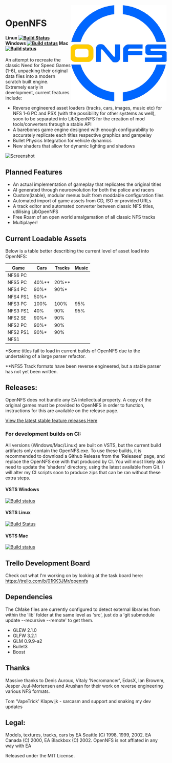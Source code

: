 <img src="doc/logo.png" align="right" height="300" width="300"/>

# OpenNFS 

#### Linux [![Build Status](https://type2labs.visualstudio.com/OpenNFS/_apis/build/status/GCC%20Linux%20OpenNFS%20Build)](https://type2labs.visualstudio.com/OpenNFS/_build/latest?definitionId=4) Windows [![Build status](https://type2labs.visualstudio.com/OpenNFS/_apis/build/status/MinGW%20Windows%20OpenNFS%20Build)](https://type2labs.visualstudio.com/OpenNFS/_build/latest?definitionId=5) Mac [![Build status](https://type2labs.visualstudio.com/OpenNFS/_apis/build/status/Clang%20Mac%20OpenNFS%20Build)](https://type2labs.visualstudio.com/OpenNFS/_build/latest?definitionId=3)

An attempt to recreate the classic Need for Speed Games (1-6), unpacking their original data files into a modern scratch built engine. Extremely early in development, current features include:
 
  * Reverse engineered asset loaders (tracks, cars, images, music etc) for NFS 1-6 PC and PSX (with the possibility for other systems as well), soon to be separated into LibOpenNFS for the creation of mod tools/converters through a stable API
  * A barebones game engine designed with enough configurability to accurately replicate each titles respective graphics and gampelay
  * Bullet Physics Integration for vehicle dynamics
  * New shaders that allow for dynamic lighting and shadows
  
![Screenshot](../main/doc/BuildProgress.png)  
  
## Planned Features

  * An actual implementation of gameplay that replicates the original titles
  * AI generated through neuroevolution for both the police and racers
  * Custom(izable), modular menus built from moddable configuration files
  * Automated import of game assets from CD, ISO or provided URLs
  * A track editor and automated converter between classic NFS titles, utlilising LibOpenNFS
  * Free Roam of an open world amalgamation of all classic NFS tracks
  * Multiplayer!

## Current Loadable Assets

Below is a table better describing the current level of asset load into OpenNFS:

| Game     | Cars | Tracks | Music |
|----------|------|--------|-------|
| NFS6 PC  |      |        |       |
| NFS5 PC  | 40%**| 20%**  |       |
| NFS4 PC  | 90%* | 90%*   |       |
| NFS4 PS1 | 50%* |        |       |
| NFS3 PC  | 100% | 100%   | 95%   |
| NFS3 PS1 | 40%  | 90%    | 95%   |
| NFS2 SE  | 90%* | 90%    |       |
| NFS2 PC  | 90%* | 90%    |       |
| NFS2 PS1 | 90%* | 90%    |       |
| NFS1     |      |        |       |

*Some titles fail to load in current builds of OpenNFS due to the undertaking of a large parser refactor. 

**NFS5 Track formats have been reverse engineered, but a stable parser has not yet been written.

## Releases:

OpenNFS does not bundle any EA intellectual property. A copy of the original games must be provided to OpenNFS in order to function, instructions for this are available on the release page.

[View the latest stable feature releases Here](https://github.com/AmrikSadhra/OpenNFS/releases)

### For development builds on CI:
All versions (Windows/Mac/Linux) are built on VSTS, but the current build artifacts only contain the OpenNFS.exe. To use these builds, it is recommended to download a Github Release from the 'Releases' page, and replace the OpenNFS exe with that produced by CI. You will most likely also need to update the 'shaders' directory, using the latest available from Git. I will alter my CI scripts soon to produce zips that can be ran without these extra steps.

#### VSTS Windows 
[![Build status](https://type2labs.visualstudio.com/OpenNFS/_apis/build/status/MinGW%20Windows%20OpenNFS%20Build)](https://type2labs.visualstudio.com/OpenNFS/_build/latest?definitionId=5)

#### VSTS Linux 
[![Build Status](https://type2labs.visualstudio.com/OpenNFS/_apis/build/status/GCC%20Linux%20OpenNFS%20Build)](https://type2labs.visualstudio.com/OpenNFS/_build/latest?definitionId=4)

#### VSTS Mac 
[![Build status](https://type2labs.visualstudio.com/OpenNFS/_apis/build/status/Clang%20Mac%20OpenNFS%20Build)](https://type2labs.visualstudio.com/OpenNFS/_build/latest?definitionId=3)

## Trello Development Board

Check out what I'm working on by looking at the task board here:
https://trello.com/b/01KK3JMr/opennfs

## Dependencies

The CMake files are currently configured to detect external libraries from within the 'lib' folder at the same level as 'src', just do a 'git submodule update --recursive --remote' to get them.

* GLEW 2.1.0
* GLFW 3.2.1
* GLM 0.9.9-a2
* Bullet3
* Boost

## Thanks

Massive thanks to Denis Auroux, Vitaly 'Necromancer', EdasX, Ian Brownm, Jesper Juul-Mortensen and Arushan for their work on reverse engineering various NFS formats.

Tom 'VapeTrick' Klapwijk - sarcasm and support and snaking my dev updates

## Legal:
Models, textures, tracks, cars by EA Seattle (C) 1998, 1999, 2002. EA Canada (C) 2000, EA Blackbox (C) 2002.
OpenNFS is not affiated in any way with EA

Released under the MIT License.

